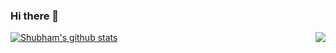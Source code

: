 ### Hi there 👋

<!--
**shubham1g5/shubham1g5** is a ✨ _special_ ✨ repository because its `README.md` (this file) appears on your GitHub profile.

Here are some ideas to get you started:

- 🔭 I’m currently working on ...
- 🌱 I’m currently learning ...
- 👯 I’m looking to collaborate on ...
- 🤔 I’m looking for help with ...
- 💬 Ask me about ...
- 📫 How to reach me: ...
- 😄 Pronouns: ...
- ⚡ Fun fact: ...
-->

<a href="https://github.com/shubham1g5?tab=repositories">
 <img align="center" src="https://github-readme-stats.vercel.app/api?username=shubham1g5&theme=dark" alt="Shubham's github stats"/>
</a>
<a href="https://github.com/shubham1g5?tab=repositories">
<img align="right" src="https://github-readme-stats.vercel.app/api/top-langs/?username=shubham1g5&theme=dark&hide_langs_below=1" />
</a>
